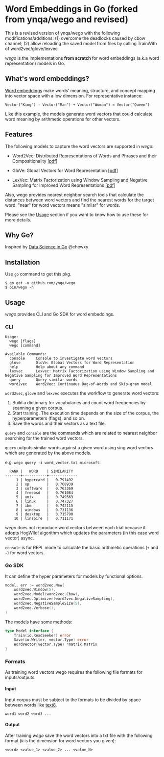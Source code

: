 # Word Embeddings in Go (forked from ynqa/wego and revised)

This is a revised version of ynqa/wego with the following modifications/additions:
(1) overcome the deadlocks caused by cbow channel;
(2) allow reloading the saved model from files by calling TrainWith of word2vec/glove/lexvec

*wego* is the implementations **from scratch** for word embeddings (a.k.a word representation) models in Go.

## What's word embeddings?

[Word embeddings](https://en.wikipedia.org/wiki/Word_embeddings) make words' meaning, structure, and concept mapping into vector space with a low dimension. For representative instance:
```
Vector("King") - Vector("Man") + Vector("Woman") = Vector("Queen")
```
Like this example, the models generate word vectors that could calculate word meaning by arithmetic operations for other vectors.

## Features

The following models to capture the word vectors are supported in *wego*:

- Word2Vec: Distributed Representations of Words and Phrases and their Compositionality [[pdf]](https://papers.nips.cc/paper/5021-distributed-representations-of-words-and-phrases-and-their-compositionality.pdf)

- GloVe: Global Vectors for Word Representation [[pdf]](http://nlp.stanford.edu/pubs/glove.pdf)

- LexVec: Matrix Factorization using Window Sampling and Negative Sampling for Improved Word Representations [[pdf]](http://anthology.aclweb.org/P16-2068)

Also, wego provides nearest neighbor search tools that calculate the distances between word vectors and find the nearest words for the target word. "near" for word vectors means "similar" for words.

Please see the [Usage](#Usage) section if you want to know how to use these for more details.

## Why Go?

Inspired by [Data Science in Go](https://speakerdeck.com/chewxy/data-science-in-go) @chewxy

## Installation

Use `go` command to get this pkg.

```
$ go get -u github.com/ynqa/wego
$ bin/wego -h
```

## Usage

*wego* provides CLI and Go SDK for word embeddings.

### CLI

```
Usage:
  wego [flags]
  wego [command]

Available Commands:
  console     Console to investigate word vectors
  glove       GloVe: Global Vectors for Word Representation
  help        Help about any command
  lexvec      Lexvec: Matrix Factorization using Window Sampling and Negative Sampling for Improved Word Representations
  query       Query similar words
  word2vec    Word2Vec: Continuous Bag-of-Words and Skip-gram model
```

`word2vec`, `glove` and `lexvec` executes the workflow to generate word vectors:
1. Build a dictionary for vocabularies and count word frequencies by scanning a given corpus.
2. Start training. The execution time depends on the size of the corpus, the hyperparameters (flags), and so on.
3. Save the words and their vectors as a text file.

`query` and `console` are the commands which are related to nearest neighbor searching for the trained word vectors.

`query` outputs similar words against a given word using sing word vectors which are generated by the above models.

e.g. `wego query -i word_vector.txt microsoft`:
```
  RANK |   WORD    | SIMILARITY
-------+-----------+-------------
     1 | hypercard |   0.791492
     2 | xp        |   0.768939
     3 | software  |   0.763369
     4 | freebsd   |   0.761084
     5 | unix      |   0.749563
     6 | linux     |   0.747327
     7 | ibm       |   0.742115
     8 | windows   |   0.731136
     9 | desktop   |   0.715790
    10 | linspire  |   0.711171
```

*wego* does not reproduce word vectors between each trial because it adopts HogWild! algorithm which updates the parameters (in this case word vector) async.

`console` is for REPL mode to calculate the basic arithmetic operations (`+` and `-`) for word vectors.

### Go SDK

It can define the hyper parameters for models by functional options.

```go
model, err := word2vec.New(
	word2vec.Window(5),
	word2vec.Model(word2vec.Cbow),
	word2vec.Optimizer(word2vec.NegativeSampling),
	word2vec.NegativeSampleSize(5),
	word2vec.Verbose(),
)
```

The models have some methods:

```go
type Model interface {
	Train(io.ReadSeeker) error
	Save(io.Writer, vector.Type) error
	WordVector(vector.Type) *matrix.Matrix
}
```

### Formats

As training word vectors wego requires the following file formats for inputs/outputs.

#### Input

Input corpus must be subject to the formats to be divided by space between words like [text8](http://mattmahoney.net/dc/textdata.html).

```
word1 word2 word3 ...
```

#### Output

After training *wego* save the word vectors into a txt file with the following format (`N` is the dimension for word vectors you given):

```
<word> <value_1> <value_2> ... <value_N>
```
